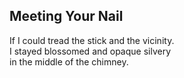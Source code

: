 Meeting Your Nail
-----------------
If I could tread the stick and the vicinity.  
I stayed blossomed and opaque silvery  
in the middle of the chimney.  
